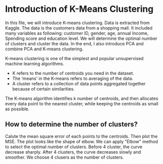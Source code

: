 # Introduction of K-Means Clustering 
In this file, we will introduce K-means clustering. Data is extracted from Kaggle. The data is the customers data from a shopping mall. It included many variables as following: customer ID, gender, age, annual Income, Spending score and education level.
We will determine the optimal number of clusters and cluster the data. In the end, I also introduce PCA and combine PCA and K-means clustering. 

K-means clustering is one of the simplest and popular unsupervised machine learning algorithms.

* K refers to the number of centroids you need in the dataset.
* The ‘means’ in the K-means refers to averaging of the data.
* A cluster refers to a collection of data points aggregated together because of certain similarities.

The K-means algorithm identifies k number of centroids, and then allocates every data point to the nearest cluster, while keeping the centroids as small as possible.

## How to determine the number of clusters? 
Calute the mean square error of each points to the centroids. Then plot the MSE. The plot looks like the shape of elbow. We can apply "Elbow" method to select the optimal number of clusters. Before 4 cluster, the curve decrease sharply. After 4 clusters, the curve decreases slowly and smoother. We choose 4 clusers as the number of clusters. 
